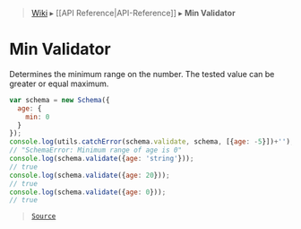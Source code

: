 > [Wiki](Home) ▸ [[API Reference|API-Reference]] ▸ **Min Validator**

# Min Validator

Determines the minimum range on the number.
The tested value can be greater or equal maximum.
```javascript
var schema = new Schema({
  age: {
    min: 0
  }
});
console.log(utils.catchError(schema.validate, schema, [{age: -5}])+'');
// "SchemaError: Minimum range of age is 0"
console.log(schema.validate({age: 'string'}));
// true
console.log(schema.validate({age: 20}));
// true
console.log(schema.validate({age: 0}));
// true
```

> [`Source`](/Neft-io/neft/blob/11ce61113abf36cfee4cca0e72112ab5bff468a7/src/schema/validators/min.litcoffee#min-validator)

